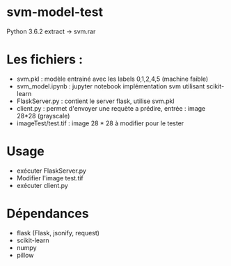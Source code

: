 # svm-model-test
Python 3.6.2
extract -> svm.rar
# Les fichiers : 
  - svm.pkl : modèle entrainé avec les labels 0,1,2,4,5 (machine faible)
  - svm_model.ipynb : jupyter notebook implémentation svm utilisant scikit-learn
  - FlaskServer.py : contient le server flask, utilise svm.pkl
  - client.py : permet d'envoyer une requète a prédire, entrée : image 28*28 (grayscale)
  - imageTest/test.tif : image 28 * 28 à modifier pour le tester
# Usage
  - exécuter FlaskServer.py
  - Modifier l'image test.tif
  - exécuter client.py
# Dépendances
  - flask (Flask, jsonify, request)
  - scikit-learn
  - numpy
  - pillow

